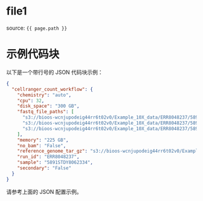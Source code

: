 # file1

source: `{{ page.path }}`



<style>
/* Rouge 行号样式 */
table.highlight {
  width: 100%;
}

td.rouge-gutter {
  width: 2.5em;
  padding-right: 0.5em;
  text-align: right;
  vertical-align: top;
  color: #999;
}

td.rouge-code {
  width: 100%;
}

.highlight pre {
  margin: 0;
  padding: 0;
  background: none;
}
</style>





# 示例代码块

以下是一个带行号的 JSON 代码块示例：

```json
{
  "cellranger_count_workflow": {
    "chemistry": "auto",
    "cpu": 32,
    "disk_space": "300 GB",
    "fastq_file_paths": [
      "s3://bioos-wcnjupodeig44rr6t02v0/Example_10X_data/ERR8048237/5891STDY8062334_S1_L001_I1_001.fastq.gz",
      "s3://bioos-wcnjupodeig44rr6t02v0/Example_10X_data/ERR8048237/5891STDY8062334_S1_L001_R1_001.fastq.gz",
      "s3://bioos-wcnjupodeig44rr6t02v0/Example_10X_data/ERR8048237/5891STDY8062334_S1_L001_R2_001.fastq.gz"
    ],
    "memory": "225 GB",
    "no_bam": "False",
    "reference_genome_tar_gz": "s3://bioos-wcnjupodeig44rr6t02v0/Example_10X_data/ERR8048237/RAW/refdata-cellranger-GRCh38-3.0.0.tar.gz",
    "run_id": "ERR8048237",
    "sample": "5891STDY8062334",
    "secondary": "False"
  }
}
```

请参考上面的 JSON 配置示例。
